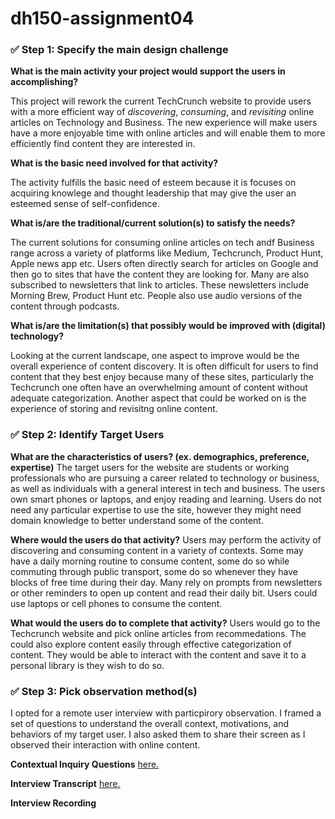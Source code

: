 # dh150-assignment04
 
### ✅ Step 1: Specify the main design challenge

**What is the main activity your project would support the users in accomplishing?**

This project will rework the current TechCrunch website to provide users with a more efficient way of *discovering*, *consuming*, and *revisiting* online articles on Technology and Business. The new experience will make users have a more enjoyable time with online articles and will enable them to more efficiently find content they are interested in.


**What is the basic need involved for that activity?**

The activity fulfills the basic need of esteem because it is focuses on acquiring knowlege and thought leadership that may give the user an esteemed sense of self-confidence. 

**What is/are the traditional/current solution(s) to satisfy the needs?**

The current solutions for consuming online articles on tech andf Business range across a variety of platforms like Medium, Techcrunch, Product Hunt, Apple news app etc. Users often directly search for articles on Google and then go to sites that have the content they are looking for. Many are also subscribed to newsletters that link to articles. These newsletters include Morning Brew, Product Hunt etc. People also use audio versions of the content through podcasts. 

**What is/are the limitation(s) that possibly would be improved with (digital) technology?**

Looking at the current landscape, one aspect to improve would be the overall experience of content discovery. It is often difficult for users to find content that they best enjoy because many of these sites, particularly the Techcrunch one often have an overwhelming amount of content without adequate categorization. Another aspect that could be worked on is the experience of storing and revisitng online content. 

### ✅ Step 2: Identify Target Users

**What are the characteristics of users? (ex. demographics, preference, expertise)**
The target users for the website are students or working professionals who are pursuing a career related to technology or business, as well as individuals with a general interest in tech and business. 
The users own smart phones or laptops, and enjoy reading and learning. Users do not need any particular expertise to use the site, however they might need domain knowledge to better understand some of the content. 

**Where would the users do that activity?**
Users may perform the activity of discovering and consuming content in a variety of contexts. Some may have a daily morning routine to consume content, some do so while commuting through public transport, some do so whenever they have blocks of free time during their day. Many rely on prompts from newsletters or other reminders to open up content and read their daily bit. Users could use laptops or cell phones to consume the content. 

**What would the users do to complete that activity?**
Users would go to the Techcrunch website and pick online articles from recommedations. The could also explore content easily through effective categorization of content. They would be able to interact with the content and save it to a personal library is they wish to do so.

### ✅ Step 3: Pick observation method(s)
I opted for a remote user interview with particpirory observation. I framed a set of questions to understand the overall context, motivations, and behaviors of my target user. I also asked them to share their screen as I observed their interaction with online content. 

**Contextual Inquiry Questions** [here.](https://docs.google.com/document/d/1dgBQcsv9Nke8HzQ0SETjwtJdOe_M7d5dNhu9LOmIDks/edit?usp=sharing)

**Interview Transcript** [here.]()

**Interview Recording** []()


